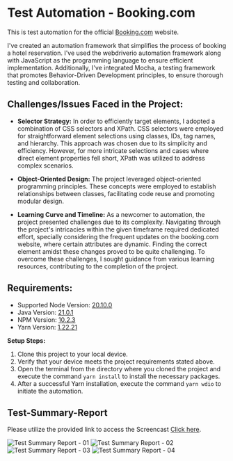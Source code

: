 # Test Automation - Booking.com
This is test automation for the official [Booking.com](https://www.amazon.com/) website.

I've created an automation framework that simplifies the process of booking a hotel reservation. I've used the webdriverio automation framework along with JavaScript as the programming language to ensure efficient implementation. Additionally, I've integrated Mocha, a testing framework that promotes Behavior-Driven Development principles, to ensure thorough testing and collaboration.

## Challenges/Issues Faced in the Project:

- **Selector Strategy:**
In order to efficiently target elements, I adopted a combination of CSS selectors and XPath. CSS selectors were employed for straightforward element selections using classes, IDs, tag names, and hierarchy. This approach was chosen due to its simplicity and efficiency. However, for more intricate selections and cases where direct element properties fell short, XPath was utilized to address complex scenarios.

- **Object-Oriented Design:**
The project leveraged object-oriented programming principles. These concepts were employed to establish relationships between classes, facilitating code reuse and promoting modular design.

- **Learning Curve and Timeline:**
As a newcomer to automation, the project presented challenges due to its complexity. Navigating through the project's intricacies within the given timeframe required dedicated effort, specially considering the frequent updates on the booking.com website, where certain attributes are dynamic. Finding the correct element amidst these changes proved to be quite challenging. To overcome these challenges, I sought guidance from various learning resources, contributing to the completion of the project.

## Requirements:
- Supported Node Version: [20.10.0](https://nodejs.org/en/download)
- Java Version: [21.0.1](https://www.oracle.com/java/technologies/downloads/)
- NPM Version: [10.2.3](https://docs.npmjs.com/downloading-and-installing-node-js-and-npm)
- Yarn Version: [1.22.21](https://classic.yarnpkg.com/lang/en/docs/install/#windows-stable)


**Setup Steps:**
1. Clone this project to your local device.
2. Verify that your device meets the project requirements stated above.
3. Open the terminal from the directory where you cloned the project and execute the command `yarn install` to install the necessary packages.
4. After a successful Yarn installation, execute the command `yarn wdio` to initiate the automation.


## Test-Summary-Report

Please utilize the provided link to access the Screencast [Click here](https://drive.google.com/file/d/1ASMrC1X9S3urxGPzUDJkzqqc8WMMJKXu/view?usp=sharing).

![Test Summary Report - 01](https://github.com/VihangiDeSilva/Test-Automation-Booking.com/assets/41775025/b662c54e-c4aa-41d6-a19e-66fbff5d0aad)
![Test Summary Report - 02](https://github.com/VihangiDeSilva/Test-Automation-Booking.com/assets/41775025/960d647a-ce2e-4d57-a36b-38de1998718b)
![Test Summary Report - 03](https://github.com/VihangiDeSilva/Test-Automation-Booking.com/assets/41775025/8db9b5c5-f470-41d5-9915-b898875cadcb)
![Test Summary Report - 04](https://github.com/VihangiDeSilva/Test-Automation-Booking.com/assets/41775025/6980616e-da36-4449-abb0-d2c327fa37f2)







